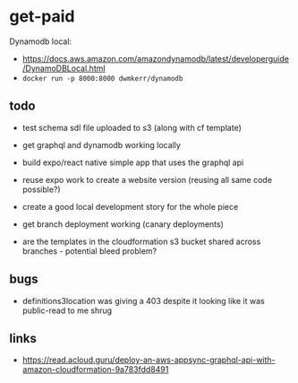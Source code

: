 # get-paid

Dynamodb local:

 * https://docs.aws.amazon.com/amazondynamodb/latest/developerguide/DynamoDBLocal.html
 * `docker run -p 8000:8000 dwmkerr/dynamodb`

## todo

 * test schema sdl file uploaded to s3 (along with cf template)
 * get graphql and dynamodb working locally

 * build expo/react native simple app that uses the graphql api
 * reuse expo work to create a website version (reusing all same code possible?)

 * create a good local development story for the whole piece
 * get branch deployment working (canary deployments)
 * are the templates in the cloudformation s3 bucket shared across branches - potential bleed problem?

## bugs

 * definitions3location was giving a 403 despite it looking like it was public-read to me shrug

## links

 * https://read.acloud.guru/deploy-an-aws-appsync-graphql-api-with-amazon-cloudformation-9a783fdd8491
